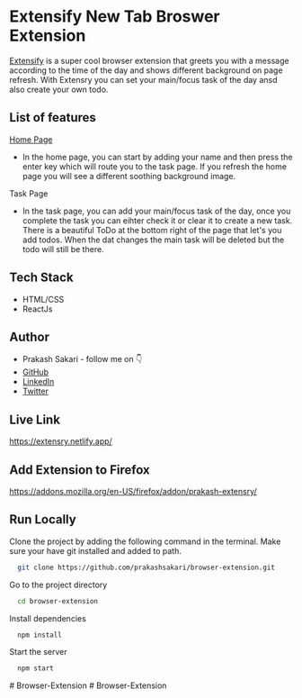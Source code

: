# Extensify New Tab Broswer Extension

[Extensify](https://extensry.netlify.app/) is a super cool browser extension that greets you with a message according to the time of the day and shows different background on page refresh. With Extensry you can set your main/focus task of the day ansd also create your own todo.


## List of features
[Home Page](https://extensry.netlify.app/)
- In the home page, you can start by adding your name and then press the enter key which will route you to the task page. If you refresh the home page you will see a different soothing background image.

Task Page
-   In the task page, you can add your main/focus task of the day, once you complete the task you can eihter check it or clear it to create a new task. There is a beautiful ToDo at the bottom right of the page that let's you add todos. When the dat changes the main task will be deleted but the todo will still be there.


## Tech Stack

- HTML/CSS
- ReactJs

## Author

-   Prakash Sakari - follow me on 👇
-   [GitHub](https://www.github.com/prakashsakari)
-   [LinkedIn](https://www.linkedin.com/in/prakashsakari/)
-   [Twitter](https://twitter.com/prakashsakari)


## Live Link

https://extensry.netlify.app/

## Add Extension to Firefox

https://addons.mozilla.org/en-US/firefox/addon/prakash-extensry/


## Run Locally

Clone the project by adding the following command in the terminal.
Make sure your have git installed and added to path.

```bash
  git clone https://github.com/prakashsakari/browser-extension.git
```

Go to the project directory

```bash
  cd browser-extension
```

Install dependencies

```bash
  npm install
```

Start the server

```bash
  npm start
```
#   B r o w s e r - E x t e n s i o n  
 #   B r o w s e r - E x t e n s i o n  
 